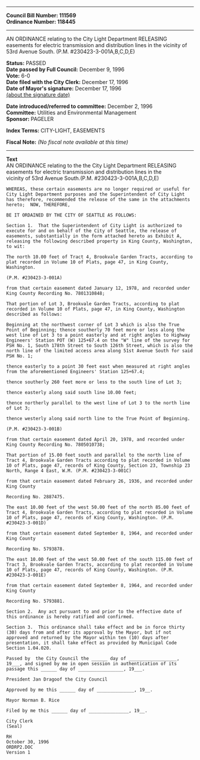 * * * * *  
  
**Council Bill Number: [](#h0)[](#h2)111569**   
**Ordinance Number: 118445**  
  
* * * * *  
  
AN ORDINANCE relating to the City Light Department RELEASING easements for electric transmission and distribution lines in the vicinity of 53rd Avenue South. (P.M. \#230423-3-001A,B,C,D,E)  
  
**Status:** PASSED   
**Date passed by Full Council:** December 9, 1996   
**Vote:** 6-0   
**Date filed with the City Clerk:** December 17, 1996   
**Date of Mayor's signature:** December 17, 1996   
[(about the signature date)](/~public/approvaldate.htm)   
  
  
**Date introduced/referred to committee:** December 2, 1996   
**Committee:** Utilities and Environmental Management   
**Sponsor:** PAGELER   
  
**Index Terms:** CITY-LIGHT, EASEMENTS  
  
**Fiscal Note:** *(No fiscal note available at this time)*  
  
* * * * *  
  
**Text**  
    AN ORDINANCE relating to the the City Light Department RELEASING  
    easements for electric transmission and distribution lines in the  
    vicinity of 53rd Avenue South.(P.M. #230423-3-001A,B,C,D,E)  
  
    WHEREAS, these certain easements are no longer required or useful for  
    City Light Department purposes and the Superintendent of City Light  
    has therefore, recommended the release of the same in the attachments  
    hereto;  NOW, THEREFORE,  
  
    BE IT ORDAINED BY THE CITY OF SEATTLE AS FOLLOWS:  
  
    Section 1.  That the Superintendent of City Light is authorized to  
    execute for and on behalf of the City of Seattle, the release of  
    easements, substantially in the form attached hereto as Exhibit A,  
    releasing the following described property in King County, Washington,  
    to wit:  
  
    The north 10.00 feet of Tract 4, Brookvale Garden Tracts, according to  
    plat recorded in Volume 10 of Plats, page 47, in King County,  
    Washington.  
  
    (P.M. #230423-3-001A)  
  
    from that certain easement dated January 12, 1978, and recorded under  
    King County Recording No. 7801310848;  
  
    That portion of Lot 3, Brookvale Garden Tracts, according to plat  
    recorded in Volume 10 of Plats, page 47, in King County, Washington  
    described as follows:  
  
    Beginning at the northwest corner of Lot 3 which is also the True  
    Point of Beginning; thence southerly 70 feet more or less along the  
    west line of Lot 3 to a point easterly and at right angles to Highway  
    Engineers' Station POT (W) 125+67.4 on the "W" line of the survey for  
    PSH No. 1, South 178th Street to South 126th Street, which is also the  
    north line of the limited access area along 51st Avenue South for said  
    PSH No. 1;  
  
    thence easterly to a point 30 feet east when measured at right angles  
    from the aforementioned Engineers' Station 125+67.4;  
  
    thence southerly 260 feet more or less to the south line of Lot 3;  
  
    thence easterly along said south line 10.00 feet;  
  
    thence northerly parallel to the west line of Lot 3 to the north line  
    of Lot 3;  
  
    thence westerly along said north line to the True Point of Beginning.  
  
    (P.M. #230423-3-001B)  
  
    from that certain easement dated April 20, 1978, and recorded under  
    King County Recording No. 7805010738;  
  
    That portion of 15.00 feet south and parallel to the north line of  
    Tract 4, Brookvale Garden Tracts according to plat recorded in Volume  
    10 of Plats, page 47, records of King County, Section 23, Township 23  
    North, Range 4 East, W.M. (P.M. #230423-3-001C)  
  
    from that certain easement dated February 26, 1936, and recorded under  
    King County  
  
    Recording No. 2887475.  
  
    The east 10.00 feet of the west 50.00 feet of the north 85.00 feet of  
    Tract 4, Brookvale Garden Tracts, according to plat recorded in Volume  
    10 of Plats, page 47, records of King County, Washington. (P.M.  
    #230423-3-001D)  
  
    from that certain easement dated September 8, 1964, and recorded under  
    King County  
  
    Recording No. 5793878.  
  
    The east 10.00 feet of the west 50.00 feet of the south 115.00 feet of  
    Tract 3, Brookvale Garden Tracts, according to plat recorded in Volume  
    10 of Plats, page 47, records of King County, Washington. (P.M.  
    #230423-3-001E)  
  
    from that certain easement dated September 8, 1964, and recorded under  
    King County  
  
    Recording No. 5793881.  
  
    Section 2.  Any act pursuant to and prior to the effective date of  
    this ordinance is hereby ratified and confirmed.  
  
    Section 3.  This ordinance shall take effect and be in force thirty  
    (30) days from and after its approval by the Mayor, but if not  
    approved and returned by the Mayor within ten (10) days after  
    presentation, it shall take effect as provided by Municipal Code  
    Section 1.04.020.  
  
    Passed by  the City Council the ______ day of __________________,  
    19___, and signed by me in open session in authentication of its  
    passage this ______ day of _________________, 19___.  
  
    President Jan Dragoof the City Council  
  
    Approved by me this ______ day of ______________, 19__.  
  
    Mayor Norman B. Rice  
  
    Filed by me this ______ day of _______________, 19__.  
  
    City Clerk  
    (Seal)  
  
    RH  
    October 30, 1996  
    ORDRP2.DOC  
    Version 1  
